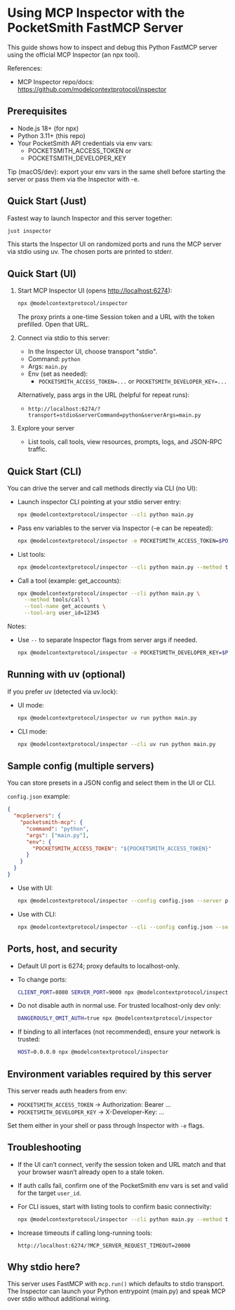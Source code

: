 # Using MCP Inspector with the PocketSmith FastMCP Server

This guide shows how to inspect and debug this Python FastMCP server using the official MCP Inspector (an npx tool).

References:

- MCP Inspector repo/docs: <https://github.com/modelcontextprotocol/inspector>

## Prerequisites

- Node.js 18+ (for npx)
- Python 3.11+ (this repo)
- Your PocketSmith API credentials via env vars:
  - POCKETSMITH_ACCESS_TOKEN or
  - POCKETSMITH_DEVELOPER_KEY

Tip (macOS/dev): export your env vars in the same shell before starting the server or pass them via the Inspector with -e.

## Quick Start (Just)

Fastest way to launch Inspector and this server together:

```bash
just inspector
```

This starts the Inspector UI on randomized ports and runs the MCP server via stdio using uv. The chosen ports are printed to stderr.

## Quick Start (UI)

1. Start MCP Inspector UI (opens <http://localhost:6274>):

   ```bash
   npx @modelcontextprotocol/inspector
   ```

   The proxy prints a one-time Session token and a URL with the token prefilled. Open that URL.

2. Connect via stdio to this server:
   - In the Inspector UI, choose transport "stdio".
   - Command: `python`
   - Args: `main.py`
   - Env (set as needed):
     - `POCKETSMITH_ACCESS_TOKEN=...` or `POCKETSMITH_DEVELOPER_KEY=...`

   Alternatively, pass args in the URL (helpful for repeat runs):
   - `http://localhost:6274/?transport=stdio&serverCommand=python&serverArgs=main.py`

3. Explore your server
   - List tools, call tools, view resources, prompts, logs, and JSON-RPC traffic.

## Quick Start (CLI)

You can drive the server and call methods directly via CLI (no UI):

- Launch inspector CLI pointing at your stdio server entry:

  ```bash
  npx @modelcontextprotocol/inspector --cli python main.py
  ```

- Pass env variables to the server via Inspector (-e can be repeated):

  ```bash
  npx @modelcontextprotocol/inspector -e POCKETSMITH_ACCESS_TOKEN=$POCKETSMITH_ACCESS_TOKEN --cli python main.py
  ```

- List tools:

  ```bash
  npx @modelcontextprotocol/inspector --cli python main.py --method tools/list
  ```

- Call a tool (example: get_accounts):

  ```bash
  npx @modelcontextprotocol/inspector --cli python main.py \
    --method tools/call \
    --tool-name get_accounts \
    --tool-arg user_id=12345
  ```

Notes:

- Use `--` to separate Inspector flags from server args if needed.

  ```bash
  npx @modelcontextprotocol/inspector -e POCKETSMITH_DEVELOPER_KEY=$POCKETSMITH_DEVELOPER_KEY -- python main.py
  ```

## Running with uv (optional)

If you prefer uv (detected via uv.lock):

- UI mode:

  ```bash
  npx @modelcontextprotocol/inspector uv run python main.py
  ```

- CLI mode:

  ```bash
  npx @modelcontextprotocol/inspector --cli uv run python main.py
  ```

## Sample config (multiple servers)

You can store presets in a JSON config and select them in the UI or CLI.

`config.json` example:

```json
{
  "mcpServers": {
    "pocketsmith-mcp": {
      "command": "python",
      "args": ["main.py"],
      "env": {
        "POCKETSMITH_ACCESS_TOKEN": "${POCKETSMITH_ACCESS_TOKEN}"
      }
    }
  }
}
```

- Use with UI:

  ```bash
  npx @modelcontextprotocol/inspector --config config.json --server pocketsmith-mcp
  ```

- Use with CLI:

  ```bash
  npx @modelcontextprotocol/inspector --cli --config config.json --server pocketsmith-mcp --method tools/list
  ```

## Ports, host, and security

- Default UI port is 6274; proxy defaults to localhost-only.
- To change ports:

  ```bash
  CLIENT_PORT=8080 SERVER_PORT=9000 npx @modelcontextprotocol/inspector
  ```

- Do not disable auth in normal use. For trusted localhost-only dev only:

  ```bash
  DANGEROUSLY_OMIT_AUTH=true npx @modelcontextprotocol/inspector
  ```

- If binding to all interfaces (not recommended), ensure your network is trusted:

  ```bash
  HOST=0.0.0.0 npx @modelcontextprotocol/inspector
  ```

## Environment variables required by this server

This server reads auth headers from env:

- `POCKETSMITH_ACCESS_TOKEN` -> Authorization: Bearer ...
- `POCKETSMITH_DEVELOPER_KEY` -> X-Developer-Key: ...

Set them either in your shell or pass through Inspector with `-e` flags.

## Troubleshooting

- If the UI can’t connect, verify the session token and URL match and that your browser wasn’t already open to a stale token.
- If auth calls fail, confirm one of the PocketSmith env vars is set and valid for the target `user_id`.
- For CLI issues, start with listing tools to confirm basic connectivity:

  ```bash
  npx @modelcontextprotocol/inspector --cli python main.py --method tools/list
  ```

- Increase timeouts if calling long-running tools:

  ```text
  http://localhost:6274/?MCP_SERVER_REQUEST_TIMEOUT=20000
  ```

## Why stdio here?

This server uses FastMCP with `mcp.run()` which defaults to stdio transport. The Inspector can launch your Python entrypoint (main.py) and speak MCP over stdio without additional wiring.
